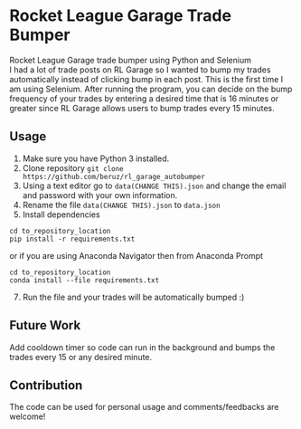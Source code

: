 # Rocket League Garage Trade Bumper
Rocket League Garage trade bumper using Python and Selenium <br>
I had a lot of trade posts on RL Garage so I wanted to bump my trades automatically instead of clicking bump in each post. This is the first time I am using Selenium.
After running the program, you can decide on the bump frequency of your trades by entering a desired time that is 16 minutes or greater since RL Garage allows 
users to bump trades every 15 minutes.

## Usage
1. Make sure you have Python 3 installed.
2. Clone repository ```git clone https://github.com/beruz/rl_garage_autobumper``` <br>
4. Using a text editor go to ```data(CHANGE THIS).json``` and change the email and password with your own information.
5. Rename the file ```data(CHANGE THIS).json``` to ```data.json```
6. Install dependencies 
```
cd to_repository_location
pip install -r requirements.txt
```
or if you are using Anaconda Navigator then from Anaconda Prompt  

```
cd to_repository_location
conda install --file requirements.txt 
```
7. Run the file and your trades will be automatically bumped :)

## Future Work 
Add cooldown timer so code can run in the background and bumps the trades every 15 or any desired minute.

## Contribution
The code can be used for personal usage and comments/feedbacks are welcome!